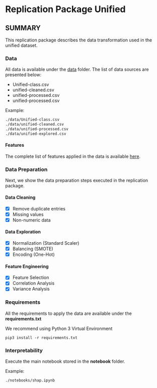 # Replication Package Unified

SUMMARY
-------

This replication package describes the data transformation used in the unified dataset.

### Data

All data is available under the [data](https://github.com/anonymous-replication/replication-package-unified/tree/main/data) folder. The list of data sources are presented below:

- Unified-class.csv
- unified-cleaned.csv
- unified-processed.csv
- unified-processed.csv

Example:

```bash
./data/Unified-class.csv
./data/unified-cleaned.csv
./data/unified-processed.csv
./data/unified-explored.csv
```

#### Features

The complete list of features applied in the data is available [here](https://github.com/anonymous-replication/replication-package-unified/blob/main/features/features.md).

### Data Preparation

Next, we show the data preparation steps executed in the replication package.

#### Data Cleaning

- [x] Remove duplicate entries
- [x] Missing values
- [x] Non-numeric data

#### Data Exploration

- [x] Normalization (Standard Scaler)
- [x] Balancing (SMOTE)
- [x] Encoding (One-Hot)

#### Feature Engineering

- [x] Feature Selection
- [x] Correlation Analysis
- [x] Variance Analysis

### Requirements 

All the requirements to apply the data are available under the **requirements.txt**

We recommend using Python 3 Virtual Environment

```
pip3 install -r requirements.txt
```
### Interpretability

Execute the main notebook stored in the **notebook** folder.

Example:

```bash
./notebooks/shap.ipynb
```

